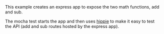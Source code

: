 This example creates an express app to expose the two math functions, add and sub.

The mocha test starts the app and then uses [hippie](https://github.com/vesln/hippie) to
make it easy to test the API (add and sub routes hosted by the express app).

